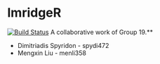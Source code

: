 # lmridgeR
[![Build Status](https://travis-ci.org/spirosdim/lmridgeR.svg?branch=master)](https://travis-ci.org/spirosdim/lmridgeR)
A collaborative work of Group 19.**
  * Dimitriadis Spyridon - spydi472
  * Mengxin Liu - menli358